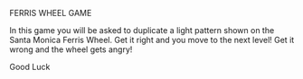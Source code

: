 FERRIS WHEEL GAME

In this game you will be asked to duplicate a light pattern shown on the Santa
Monica Ferris Wheel. Get it right and you move to the next level! Get it wrong
and the wheel gets angry!

Good Luck
